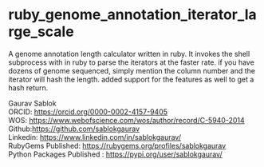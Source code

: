# ruby_genome_annotation_iterator_large_scale
A genome annotation length calculator written in ruby. It invokes the shell subprocess with in ruby to parse the iterators at the faster rate. if you have dozens of genome sequenced, simply mention the column number and the iterator will hash the length. added support for the features as well to get a hash return. 

Gaurav Sablok \
ORCID: https://orcid.org/0000-0002-4157-9405 \
WOS: https://www.webofscience.com/wos/author/record/C-5940-2014 \
Github:https://github.com/sablokgaurav \
Linkedin: https://www.linkedin.com/in/sablokgaurav/ \
RubyGems Published: https://rubygems.org/profiles/sablokgaurav \
Python Packages Published : https://pypi.org/user/sablokgaurav/

